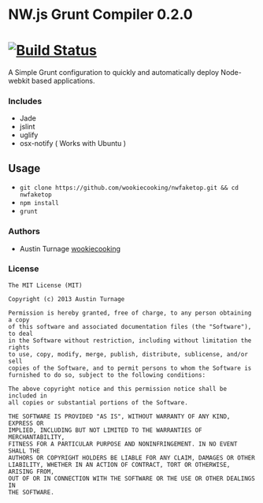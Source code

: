 # NW.js Grunt Compiler 0.2.0
# [![Build Status][travis-image]][travis-url]
A Simple Grunt configuration to quickly and automatically deploy Node-webkit based applications.

### Includes
* Jade
* jslint
* uglify
* osx-notify ( Works with Ubuntu )

Usage
--------

* ```git clone https://github.com/wookiecooking/nwfaketop.git && cd nwfaketop```
* ```npm install```
* ```grunt```

### Authors
* Austin Turnage [wookiecooking](https://github.com/wookiecooking)

### License

```
The MIT License (MIT)

Copyright (c) 2013 Austin Turnage

Permission is hereby granted, free of charge, to any person obtaining a copy
of this software and associated documentation files (the "Software"), to deal
in the Software without restriction, including without limitation the rights
to use, copy, modify, merge, publish, distribute, sublicense, and/or sell
copies of the Software, and to permit persons to whom the Software is
furnished to do so, subject to the following conditions:

The above copyright notice and this permission notice shall be included in
all copies or substantial portions of the Software.

THE SOFTWARE IS PROVIDED "AS IS", WITHOUT WARRANTY OF ANY KIND, EXPRESS OR
IMPLIED, INCLUDING BUT NOT LIMITED TO THE WARRANTIES OF MERCHANTABILITY,
FITNESS FOR A PARTICULAR PURPOSE AND NONINFRINGEMENT. IN NO EVENT SHALL THE
AUTHORS OR COPYRIGHT HOLDERS BE LIABLE FOR ANY CLAIM, DAMAGES OR OTHER
LIABILITY, WHETHER IN AN ACTION OF CONTRACT, TORT OR OTHERWISE, ARISING FROM,
OUT OF OR IN CONNECTION WITH THE SOFTWARE OR THE USE OR OTHER DEALINGS IN
THE SOFTWARE.

```


[travis-image]: https://travis-ci.org/wookiecooking/nwfaketop.svg?branch=master
[travis-url]: https://travis-ci.org/wookiecooking/nwfaketop

